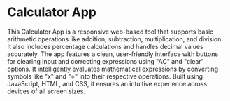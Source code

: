 # Calculator App

This Calculator App is a responsive web-based tool that supports basic arithmetic operations like addition, subtraction, multiplication, and division. It also includes percentage calculations and handles decimal values accurately. The app features a clean, user-friendly interface with buttons for clearing input and correcting expressions using "AC" and "clear" options. It intelligently evaluates mathematical expressions by converting symbols like "x" and "÷" into their respective operations. Built using JavaScript, HTML, and CSS, it ensures an intuitive experience across devices of all screen sizes.
